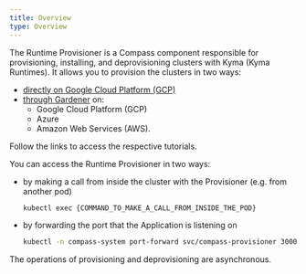 ```yaml
---
title: Overview
type: Overview
---
```


The Runtime Provisioner is a Compass component responsible for provisioning, installing, and deprovisioning clusters with Kyma (Kyma Runtimes).
It allows you to provision the clusters in two ways:
- [directly on Google Cloud Platform (GCP)](08-01-provisioning-gcp.md)
- [through Gardener](08-02-provisioning-gardener.md) on:
    * Google Cloud Platform (GCP)
    * Azure
    * Amazon Web Services (AWS).

Follow the links to access the respective tutorials. 
    
You can access the Runtime Provisioner in two ways:

- by making a call from inside the cluster with the Provisioner (e.g. from another pod)

    ```bash
    kubectl exec {COMMAND_TO_MAKE_A_CALL_FROM_INSIDE_THE_POD}
    ```

- by forwarding the port that the Application is listening on

    ```bash
    kubectl -n compass-system port-forward svc/compass-provisioner 3000:3000
    ```
    <!--- alternatively: by forwarding the port that the GraphQL Server is listening on --->
    

The operations of provisioning and deprovisioning are asynchronous. 